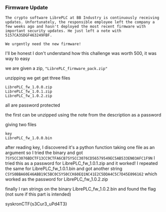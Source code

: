 ### Firmware Update

```
The crypto software LibrePLC at BB Industry is continuously receiving updates. Unfortunately, the responsible employee left the company a few weeks ago and hasn't deployed the most recent firmware with important security updates. He just left a note with 5157CA3SDGF463249FBF.

We urgently need the new firmware!
```

I'll be honest I don't understand how this challenge was worth 500, it was way to easy

we are given a zip, `"LibrePLC_firmware_pack.zip"`

unzipping we get get three files

```
LibrePLC_fw_1.0.0.zip
LibrePLC_fw_1.0.1.zip
LibrePLC_fw_1.0.2.zip
```

all are password protected

the first can be unzipped using the note from the description as a password

giving two files

```
key
LibrePLC_fw_1.0.0.bin
```

after reading key, I discovered it's a python function taking one file as an argument
so I tried the binary and got `7SYSCC3076BDCTF13CC9CTFA6CB7SYSCC3076CD56579549EC5AB533EN03AFC1F9N`
I tried this as a password for LibrePLC_fw_1.0.1.zip and it worked!
I repeated the same for LibrePLC_fw_1.0.1.bin and got another string `CSYS0BBA60E46ABB19C5BC0CSYS0CCK60EQ1NC41E2C5DDA4C5C7D45E096162`
which worked as the password for LibrePLC_fw_1.0.2.zip

finally I ran strings on the binary LibrePLC_fw_1.0.2.bin and found the flag (not sure if this part is intended)

syskronCTF{s3Cur3_uPd4T3}